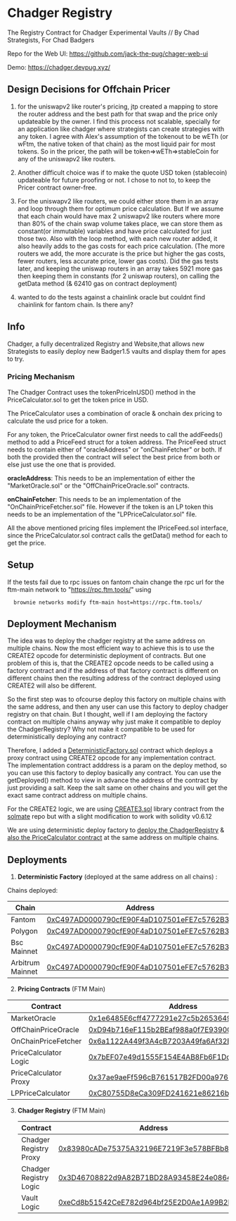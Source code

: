 # Chadger Registry

The Registry Contract for Chadger Experimental Vaults // By Chad Strategists, For Chad Badgers

Repo for the Web UI: https://github.com/jack-the-pug/chager-web-ui

Demo: https://chadger.devpug.xyz/

## Design Decisions for Offchain Pricer

1. for the uniswapv2 like router's pricing, jtp created a mapping to store the router address and the best path for that swap and the price only updateable by the owner. I find this process not scalable, specially for an application like chadger where strategists can create strategies with any token. I agree with Alex's assumption of the tokenout to be wETh (or wFtm, the native token of that chain) as the most liquid pair for most tokens. So in the pricer, the path will be token=>wETh=>stableCoin for any of the uniswapv2 like routers.

2. Another difficult choice was if to make the quote USD token (stablecoin) updateable for future proofing or not. I chose to not to, to keep the Pricer contract owner-free.

3. For the uniswapv2 like routers, we could either store them in an array and loop through them for optimum price calculation. But If we assume that each chain would have max 2 uniswapv2 like routers where more than 80% of the chain swap volume takes place, we can store them as constant(or immutable) variables and have price calculated for just those two. Also with the loop method, with each new router added, it also heavily adds to the gas costs for each price calculation. (The more routers we add, the more accurate is the price but higher the gas costs, fewer routers, less accurate price, lower gas costs). Did the gas tests later, and keeping the uniswap routers in an array takes 5921 more gas then keeping them in constants (for 2 uniswap routers), on calling the getData method (& 62410 gas on contract deployment)

4. wanted to do the tests against a chainlink oracle but couldnt find chainlink for fantom chain. Is there any?

## Info

Chadger, a fully decentralized Registry and Website,that allows new Strategists to easily deploy new Badger1.5 vaults and display them for apes to try.

### Pricing Mechanism

The Chadger Contract uses the tokenPriceInUSD() method in the PriceCalculator.sol to get the token price in USD.

The PriceCalculator uses a combination of oracle & onchain dex pricing to calculate the usd price for a token.

For any token, the PriceCalculator owner first needs to call the addFeeds() method to add a PriceFeed struct for a token address. The PriceFeed struct needs to contain either of "oracleAddress" or "onChainFetcher" or both. If both the provided then the contract will select the best price from both or else just use the one that is provided.

<strong>oracleAddress</strong>: This needs to be an implementation of either the "MarketOracle.sol" or the "OffChainPriceOracle.sol" contracts.

<strong>onChainFetcher</strong>: This needs to be an implementation of the "OnChainPriceFetcher.sol" file.
However if the token is an LP token this needs to be an implementation of the "LPPriceCalculator.sol" file.

All the above mentioned pricing files implement the IPriceFeed.sol interface, since the PriceCalculator.sol contract calls the getData() method for each to get the price.

## Setup

If the tests fail due to rpc issues on fantom chain change the rpc url for the ftm-main network to "https://rpc.ftm.tools/" using

```
  brownie networks modify ftm-main host=https://rpc.ftm.tools/
```

## Deployment Mechanism

The idea was to deploy the chadger registry at the same address on multiple chains. Now the most efficient way to achieve this is to use the CREATE2 opcode for
deterministic deployment of contracts. But one problem of this is, that the CREATE2 opcode needs to be called using a factory contract and if the address of that factory contract is different on different chains then the resulting address of the contract deployed using CREATE2 will also be different.

So the first step was to ofcourse deploy this factory on multiple chains with the same address, and then any user can use this factory to deploy chadger registry on that chain. But I thought, well if I am deploying the factory contract on multiple chains anyway why just make it compatible to deploy the ChadgerRegistry? Why not make it compatible to be used for deterministically deploying any contract?

Therefore, I added a [DeterministicFactory.sol](https://github.com/0xdhan/chadger-registry/blob/main/contracts/deployment/DeterministicFactory.sol) contract which deploys a proxy contract using CREATE2 opcode for any implementation contract. The implementation contract adddress is a param on the deploy method, so you can use this factory to deploy basically any contract. You can use the getDeployed() method to view in advance the address of the contract by just providing a salt. Keep the salt same on other chains and you will get the exact same contract address on multiple chains.

For the CREATE2 logic, we are using [CREATE3.sol](https://github.com/0xdhan/chadger-registry/blob/main/contracts/libraries/CREATE3.sol) library contract from the [solmate](https://github.com/Rari-Capital/solmate) repo but with a slight modification to work with solidity v0.6.12

We are using deterministic deploy factory to [deploy the ChadgerRegistry](https://github.com/0xdhan/chadger-registry/blob/main/scripts/deploy_chadger_registry.py) & [also the PriceCalculator contract](https://github.com/0xdhan/chadger-registry/blob/main/scripts/deploy_price_calculatory.py) at the same address on multiple chains.

## Deployments

1. <strong>Deterministic Factory</strong> (deployed at the same address on all chains) :

Chains deployed:

| Chain            |                                                         Address                                                          |
| ---------------- | :----------------------------------------------------------------------------------------------------------------------: |
| Fantom           |   [0xC497AD0000790cfE90F4aD107501eFE7c5762B36](https://ftmscan.com/address/0xC497AD0000790cfE90F4aD107501eFE7c5762B36)   |
| Polygon          | [0xC497AD0000790cfE90F4aD107501eFE7c5762B36](https://polygonscan.com/address/0xC497AD0000790cfE90F4aD107501eFE7c5762B36) |
| Bsc Mainnet      |   [0xC497AD0000790cfE90F4aD107501eFE7c5762B36](https://bscscan.com/address/0xC497AD0000790cfE90F4aD107501eFE7c5762B36)   |
| Arbitrum Mainnet |   [0xC497AD0000790cfE90F4aD107501eFE7c5762B36](https://arbiscan.io/address/0xC497AD0000790cfE90F4aD107501eFE7c5762B36)   |

2. <strong>Pricing Contracts</strong> (FTM Main)

| Contract              | Address                                                                                                              |
| --------------------- | -------------------------------------------------------------------------------------------------------------------- |
| MarketOracle          | [0x1e6485E6cff4777291e27c5b2653649A811E3c12](https://ftmscan.com/address/0x1e6485E6cff4777291e27c5b2653649A811E3c12) |
| OffChainPriceOracle   | [0xD94b716eF115b2BEaf988a0f7E9390C39459c572](https://ftmscan.com/address/0xD94b716eF115b2BEaf988a0f7E9390C39459c572) |
| OnChainPriceFetcher   | [0x6a1122A449f3A4cB7203A49fa6Af32B97d329E73](https://ftmscan.com/address/0x6a1122A449f3A4cB7203A49fa6Af32B97d329E73) |
| PriceCalculator Logic | [0x7bEF07e49d1555F154E4AB8Fb6F1Dc5e53dA524E](https://ftmscan.com/address/0x7bEF07e49d1555F154E4AB8Fb6F1Dc5e53dA524E) |
| PriceCalculator Proxy | [0x37ae9aeFf596cB761517B2FD00a976658437B032](https://ftmscan.com/address/0x37ae9aeFf596cB761517B2FD00a976658437B032) |
| LPPriceCalculator     | [0xC80755D8eCa309FD241621e86216bCb6cC6f5849](https://ftmscan.com/address/0xC80755D8eCa309FD241621e86216bCb6cC6f5849) |

3. <strong>Chadger Registry</strong> (FTM Main)

   | Contract               | Address                                                                                                              |
   | ---------------------- | -------------------------------------------------------------------------------------------------------------------- |
   | Chadger Registry Proxy | [0x83980cADe75375A32196E7219F3e578BFBb8F6a6](https://ftmscan.com/address/0x83980cADe75375A32196E7219F3e578BFBb8F6a6) |
   | Chadger Registry Logic | [0x3D46708822d9A82B71BD28A93458E24e0864FA19](https://ftmscan.com/address/0x3D46708822d9A82B71BD28A93458E24e0864FA19) |
   | Vault Logic            | [0xeCd8b51542CeE782d964bf25E2D0Ae1A99B2b96A](https://ftmscan.com/address/0xeCd8b51542CeE782d964bf25E2D0Ae1A99B2b96A) |

